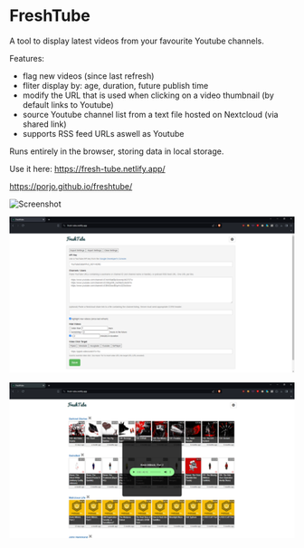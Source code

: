# FreshTube

A tool to display latest videos from your favourite Youtube channels.

Features:
- flag new videos (since last refresh)
- fliter display by: age, duration, future publish time
- modify the URL that is used when clicking on a video thumbnail (by default links to Youtube)
- source Youtube channel list from a text file hosted on Nextcloud (via shared link)
- supports RSS feed URLs aswell as Youtube


Runs entirely in the browser, storing data in local storage.

Use it here: 
https://fresh-tube.netlify.app/

https://porjo.github.io/freshtube/

![Screenshot](https://porjo.github.io/freshtube/screenshot.jpg)

![Screenshot](https://github.com/sadiesocio/freshtube/blob/master/fresh-tube-screenshot.png)

![Screenshot](https://github.com/sadiesocio/freshtube/blob/master/fresh-tube-rss-screenshot.png)

